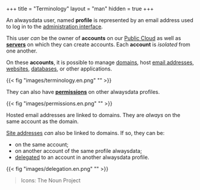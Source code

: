 +++
title = "Terminology"
layout = "man"
hidden = true
+++

An alwaysdata user, named **profile** is represented by an email address used to log in to the [administration interface](https://admin.alwaysdata.com).

This user *can* be the owner of **accounts** on our [Public Cloud](/accounts/billing/public-cloud-prices) as well as **[servers](/accounts/billing/private-cloud-prices)** on which they can create accounts. Each **account** is *isolated* from one another.

On these **accounts**, it is possible to manage [domains](/domains), host [email addresses](/e-mails), [websites](/sites), [databases](/databases), or other applications.

{{< fig "images/terminology.en.png" "" >}}

They can also have **[permissions](accounts/permissions)** on other alwaysdata profiles.

{{< fig "images/permissions.en.png" "" >}}

Hosted email addresses are linked to domains. They are *always* on the same account as the domain.

[Site addresses](/sites/add-a-site/#addresses) *can* also be linked to domains. If so, they can be:
- on the same account;
- on another account of the same profile alwaysdata;
- [delegated](/domains/delegate-a-subdomain) to an account in another alwaysdata profile.

{{< fig "images/delegation.en.png" "" >}}

> Icons: The Noun Project
